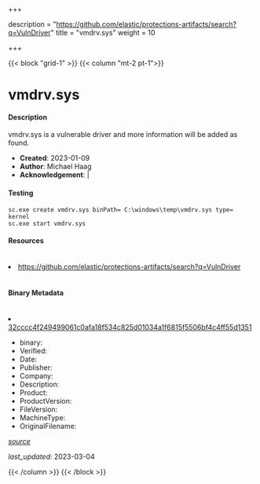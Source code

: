 +++

description = "https://github.com/elastic/protections-artifacts/search?q=VulnDriver"
title = "vmdrv.sys"
weight = 10

+++


{{< block "grid-1" >}}
{{< column "mt-2 pt-1">}}


# vmdrv.sys

#### Description


vmdrv.sys is a vulnerable driver and more information will be added as found.


- **Created**: 2023-01-09
- **Author**: Michael Haag
- **Acknowledgement**:  | [](https://twitter.com/)

#### Testing

```
sc.exe create vmdrv.sys binPath= C:\windows\temp\vmdrv.sys type= kernel
sc.exe start vmdrv.sys
```

#### Resources
<br>


<li><a href=" https://github.com/elastic/protections-artifacts/search?q=VulnDriver"> https://github.com/elastic/protections-artifacts/search?q=VulnDriver</a></li>


<br>


#### Binary Metadata
<br>



<li><a href="https://www.virustotal.com/gui/file/32cccc4f249499061c0afa18f534c825d01034a1f6815f5506bf4c4ff55d1351">32cccc4f249499061c0afa18f534c825d01034a1f6815f5506bf4c4ff55d1351</a></li>



- binary: 
- Verified: 
- Date: 
- Publisher: 
- Company: 
- Description: 
- Product: 
- ProductVersion: 
- FileVersion: 
- MachineType: 
- OriginalFilename: 

[*source*](https://github.com/magicsword-io/LOLDrivers/tree/main/yaml/vmdrv.sys.yml)

*last_updated:* 2023-03-04


{{< /column >}}
{{< /block >}}
